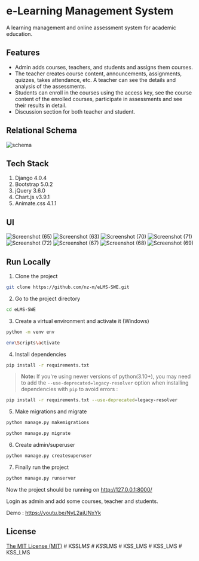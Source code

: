 # e-Learning Management System

A learning management and online assessment system for academic education.

## Features

- Admin adds courses, teachers, and students and assigns them courses.
- The teacher creates course content, announcements, assignments, quizzes, takes attendance, etc. A teacher can see the details and analysis of the assessments.
- Students can enroll in the courses using the access key, see the course content of the enrolled courses, participate in assessments and see their results in detail.
- Discussion section for both teacher and student.

## Relational Schema

![schema](https://user-images.githubusercontent.com/87283264/187967219-55bea00e-3151-488a-a4be-d2a95b9d8a5c.png)

## Tech Stack

1. Django 4.0.4
2. Bootstrap 5.0.2
3. jQuery 3.6.0
4. Chart.js v3.9.1
5. Animate.css 4.1.1

## UI

![Screenshot (65)](https://user-images.githubusercontent.com/87283264/194387627-47bc4506-5acb-46da-8ae0-70ea1e7e4eb8.png)
![Screenshot (63)](https://user-images.githubusercontent.com/87283264/194389617-1d1118a5-e0a1-41a2-94b6-ef636e6a8d5e.png)
![Screenshot (70)](https://user-images.githubusercontent.com/87283264/194387776-552bdd11-9252-4be2-8139-10e0f270c09f.png)
![Screenshot (71)](https://user-images.githubusercontent.com/87283264/194389301-da1f2cd5-11fd-469d-9137-380c4916e169.png)
![Screenshot (72)](https://user-images.githubusercontent.com/87283264/194389315-c59fbae1-b623-4ef7-bc5b-7cab6c1ae3a8.png)
![Screenshot (67)](https://user-images.githubusercontent.com/87283264/194387798-77c6ba2c-9089-4469-88e0-282191535211.png)
![Screenshot (68)](https://user-images.githubusercontent.com/87283264/194387811-bd22cd8c-854c-4849-9aa9-0a71b53494a2.png)
![Screenshot (69)](https://user-images.githubusercontent.com/87283264/194387822-649bd890-cb57-47b5-b380-4e30499ae142.png)

## Run Locally

1. Clone the project

```bash
git clone https://github.com/nz-m/eLMS-SWE.git
```

2. Go to the project directory

```bash
cd eLMS-SWE
```

3. Create a virtual environment and activate it (Windows)

```bash
python -m venv env
```

```bash
env\Scripts\activate
```

4. Install dependencies

```bash
pip install -r requirements.txt
```

> **Note:** If you're using newer versions of python(3.10+), you may need to add the `--use-deprecated=legacy-resolver` option when installing dependencies with `pip` to avoid errors :

```bash
pip install -r requirements.txt --use-deprecated=legacy-resolver
```

5. Make migrations and migrate

```bash
python manage.py makemigrations
```

```bash
python manage.py migrate
```

6. Create admin/superuser

```bash
python manage.py createsuperuser
```

7. Finally run the project

```bash
python manage.py runserver
```

Now the project should be running on http://127.0.0.1:8000/

Login as admin and add some courses, teacher and students.

Demo : https://youtu.be/NyL2ajUNxYk

## License

[The MIT License (MIT)](https://github.com/nz-m/eLMS-SWE/blob/main/LICENCE)
#   K S S _ L M S  
 #   K S S _ L M S  
 # KSS_LMS
#   K S S _ L M S  
 # KSS_LMS
